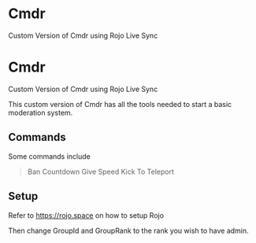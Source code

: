 # Cmdr
Custom Version of Cmdr using Rojo Live Sync

# Cmdr
Custom Version of Cmdr using Rojo Live Sync

This custom version of Cmdr has all the tools needed to start a basic moderation system.

## Commands
Some commands include

> Ban
> Countdown
> Give
> Speed
> Kick
> To
> Teleport

## Setup
Refer to https://rojo.space on how to setup Rojo

Then change GroupId and GroupRank to the rank you wish to have admin.